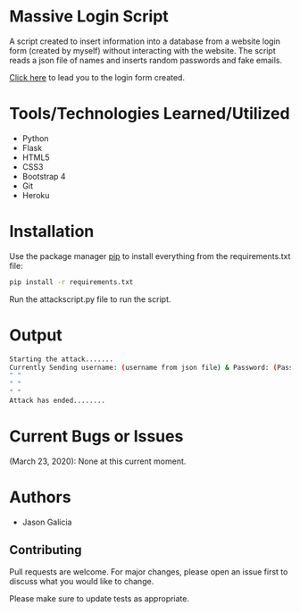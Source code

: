 # Massive Login Script

A script created to insert information into a database from a website login form (created by myself) without interacting with the website. The script reads a json file of names
and inserts random passwords and fake emails.

[Click here](https://massivelogin.herokuapp.com/) to lead you to the login form created.

# Tools/Technologies Learned/Utilized

- Python
- Flask
- HTML5
- CSS3
- Bootstrap 4
- Git
- Heroku

# Installation

Use the package manager [pip](https://pip.pypa.io/en/stable/) to install everything from the requirements.txt file:

```bash
pip install -r requirements.txt
```

Run the attackscript.py file to run the script.

# Output

```bash
Starting the attack.......
Currently Sending username: (username from json file) & Password: (Password)
" "
" "
" "
Attack has ended........
```

# Current Bugs or Issues
(March 23, 2020): None at this current moment.

# Authors
- Jason Galicia

## Contributing
Pull requests are welcome. For major changes, please open an issue first to discuss what you would like to change.

Please make sure to update tests as appropriate.
